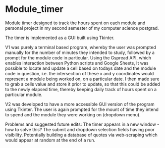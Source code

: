 # Module_timer
Module timer designed to track the hours spent on each module and personal project in my second semester of  my computer science postgrad.

The timer is implemented as a GUI built using Tkinter.

V1 was purely a terminal based program, whereby the user was prompted manually for the number of minutes they intended to study, followed by a prompt for the module code in particular. 
Using the Gspread API, which enables interaction between Python scripts and Google Sheets, It was possible to locate and update a cell based on todays date and the module code in question, i.e. the intersection of these x and y coordinates would represent a module being worked on, on a particular date. 
I then made sure to grab a cells value and store it prior to update, so that this could be added to the newly elapsed time, thereby keeping daily track of hours spent on a particular module. 

V2 was developed to have a more accessible GUI version of the program using Tkinter. 
The user is again prompted for the mount of time they intend to spend and the module they were working on (dropdown menu).

Problems and suggested future edits:
The timer appears in a new window - how to solve this?
The submit and dropdown selection fields having poor visibility. 
Potentially building a database of quotes via web-scraping which would appear at random at the end of a run. 
